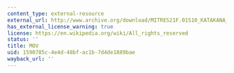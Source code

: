 ```yaml
---
content_type: external-resource
external_url: http://www.archive.org/download/MITRES21F.01S10_KATAKANA_EXERCISES/4c5.mov
has_external_license_warning: true
license: https://en.wikipedia.org/wiki/All_rights_reserved
status: ''
title: MOV
uid: 1590785c-4e4d-48bf-ac1b-7d4de1889bae
wayback_url: ''
---
```

